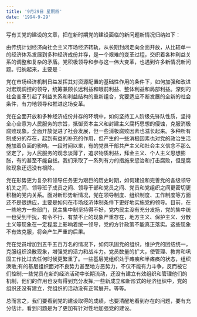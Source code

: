 ```yaml
---
title: '9月29日 星期四'
date: '1994-9-29'
---
```


写有关党的建设的文章，把在新时期党的建设面临的新问题新情况归纳如下：

由传统计划经济向社会主义市场经济转轨，从长期封闭走向全面开放，从比较单一的经济体系发展到多种经济成份并存，是一个艰难的变革过程，交织着各种利益关系的调整和复杂的矛盾。党积极领导和参与这一伟大变革，也遇到许多新情况新问题。归纳起来，主要是：

党在市场经济机制日益发挥其对资源配置的基础性作用的条件下，如何加强和改进对宏观调控的领导，统筹兼顾长远利益和眼前利益、整体利益和局部利益。深刻的社会变革引起了利益关系和利益结构的重新组合，党要适应不断发展的全新的社会条件，有力地领导和推进这场变革。

党在全面开放和多种经济成份并存的环境中，如何坚持工人阶级先锋队性质，坚持全心全意为人民服务的宗旨，抵御资本主义和封建主义腐朽思想的侵蚀，克服消极腐败现象。全面开放促进了社会发展，但一些消极腐败因素也滋长起来。多种所有制成分的存在，起到有益的补充的作用，但产生的一些消极因素也对党的政治生活施加着负面的影响。一段时间以来，有的党员干部共产主义和社会主义信念不那么坚定了，为人民服务的观念淡薄了，追求物质利益，拜金主义、个人主义思想膨胀，有的甚至不能自拔。我们采取了一系列有力的措施来惩治和打击腐败，但是腐败现象还远没有根除。

党在形势更为复杂和领导任务更为艰巨的历史时期，如何建设和完善党的各级领导机关之间、领导班子成员之间、领导干部和党员之间、党员和党组织之间更密切更积极的党内关系。面对新形势新情况，党在领导制度、组织制度、工作制度等方面还不是很适应，主要是如何在市场经济体制条件下更好地实施党的领导。目前，在一些地方一些部门，民主集中制坚持得不好，党内民主没有充分发扬，党的集中统一也受到干扰，有令不行、有禁不止的现象严重存在，地方主义、保护主义、分散主义等现象在一定程度上影响着统一领导，党的方针政策不能真正落实。这些现象不有效克服，将会产生严重的后果。

党在党员增加到五千五百万名的情况下，如何巩固党的组织，维护党的团结统一，克服组织涣散现象，增强党的活力和战斗力。党员数量的扩大，使管理、教育和巩固工作比过去任何时候更繁重了。一些基层党组织处于瘫痪和半瘫痪的状态，组织涣散;有的基层组织面对不良势力甚至地方恶势力，不仅不能有力斗争，反而被它们控制;一些党员在新的经济活动中长期流动，还没有建立有效组织和管理他们的机制，他们的作用也没有得到充分发挥;一些新成立和新形式的经济组织中，党的组织还没有建立，党组织的活动没有正常展开。等等。

总而言之，我们要看到党的建设取得的成绩，也要清醒地看到存在的问题，要有充分估计。看到问题是为了更加有针对性地加强党的建设。

